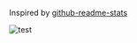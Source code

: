 Inspired by [github-readme-stats](https://github.com/anuraghazra/github-readme-stats)

![test](https://answered.vercel.app/api)
